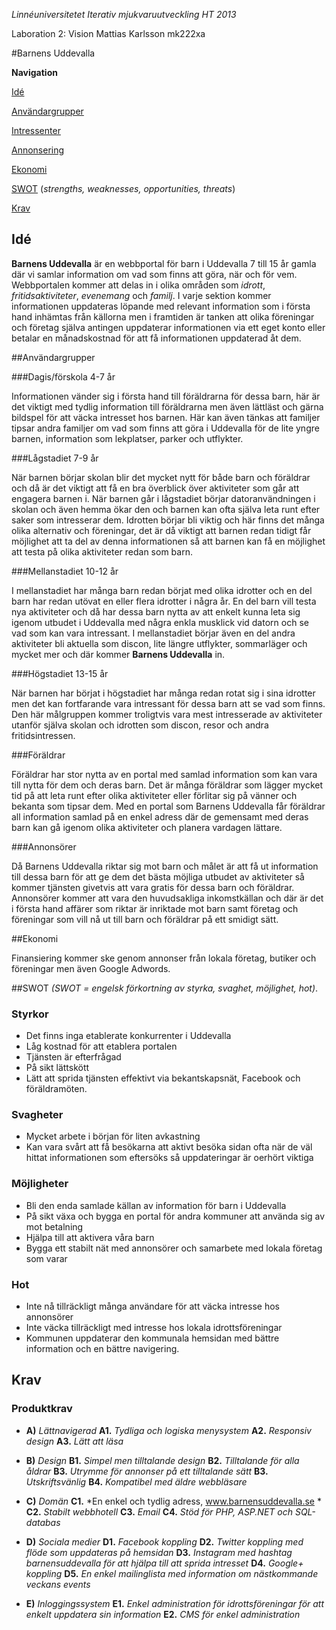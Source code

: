 *Linnéuniversitetet*
*Iterativ mjukvaruutveckling*
*HT 2013*

Laboration 2: Vision
Mattias Karlsson
mk222xa

#Barnens Uddevalla

**Navigation**

[Idé](#ide)

[Användargrupper](#users)

[Intressenter](#intressenter)

[Annonsering](#annonser)

[Ekonomi](#ekonomi)

[SWOT](#swot)
(*strengths, weaknesses, opportunities, threats*)

[Krav](#krav)

## Idé <a name="ide"></a>

**Barnens Uddevalla** är en webbportal för barn i Uddevalla 7 till 15 år gamla där vi samlar information om vad som finns att göra, när och för vem. Webbportalen kommer att delas in i olika områden som *idrott*, *fritidsaktiviteter*, *evenemang* och *familj*. I varje sektion kommer informationen uppdateras löpande med relevant information som i första hand inhämtas från källorna men i framtiden är tanken att olika föreningar och företag själva antingen uppdaterar informationen via ett eget konto eller betalar en månadskostnad för att få informationen uppdaterad åt dem.

##Användargrupper <a name="users"></a>

###Dagis/förskola 4-7 år

Informationen vänder sig i första hand till föräldrarna för dessa barn, här är det viktigt med tydlig information till föräldrarna men även lättläst och gärna bildspel för att väcka intresset hos barnen. Här kan även tänkas att familjer tipsar andra familjer om vad som finns att göra i Uddevalla för de lite yngre barnen, information som lekplatser, parker och utflykter.

###Lågstadiet 7-9 år

När barnen börjar skolan blir det mycket nytt för både barn och föräldrar och då är det viktigt att få en bra överblick över aktiviteter som går att engagera barnen i. När barnen går i lågstadiet börjar datoranvändningen i skolan och även hemma ökar den och barnen kan ofta själva leta runt efter saker som intresserar dem. Idrotten börjar bli viktig och här finns det många olika alternativ och föreningar, det är då viktigt att barnen redan tidigt får möjlighet att ta del av denna informationen så att barnen kan få en möjlighet att testa på olika aktiviteter redan som barn.

###Mellanstadiet 10-12 år

I mellanstadiet har många barn redan börjat med olika idrotter och en del barn har redan utövat en eller flera idrotter i några år. En del barn vill testa nya aktiviteter och då har dessa barn nytta av att enkelt kunna leta sig igenom utbudet i Uddevalla med några enkla musklick vid datorn och se vad som kan vara intressant. I mellanstadiet börjar även en del andra aktiviteter bli aktuella som discon, lite längre utflykter, sommarläger och mycket mer och där kommer **Barnens Uddevalla** in.

###Högstadiet 13-15 år

När barnen har börjat i högstadiet har många redan rotat sig i sina idrotter men det kan fortfarande vara intressant för dessa barn att se vad som finns. Den här målgruppen kommer troligtvis vara mest intresserade av aktiviteter utanför själva skolan och idrotten som discon, resor och andra fritidsintressen.

###Föräldrar

Föräldrar har stor nytta av en portal med samlad information som kan vara till nytta för dem och deras barn. Det är många föräldrar som lägger mycket tid på att leta runt efter olika aktiviteter eller förlitar sig på vänner och bekanta som tipsar dem. Med en portal som Barnens Uddevalla får föräldrar all information samlad på en enkel adress där de gemensamt med deras barn kan gå igenom olika aktiviteter och planera vardagen lättare.

###Annonsörer <a name="annonser"></a>

Då Barnens Uddevalla riktar sig mot barn och målet är att få ut information till dessa barn för att ge dem det bästa möjliga utbudet av aktiviteter så kommer tjänsten givetvis att vara gratis för dessa barn och föräldrar. 
Annonsörer kommer att vara den huvudsakliga inkomstkällan och där är det i första hand affärer som riktar är inriktade mot barn samt företag och föreningar som vill nå ut till barn och föräldrar på ett smidigt sätt. 

##Ekonomi <a name="ekonomi"></a>

Finansiering kommer ske genom annonser från lokala företag, butiker och föreningar men även Google Adwords. 

##SWOT *(SWOT = engelsk förkortning av styrka, svaghet, möjlighet, hot)*.

### Styrkor

* Det finns inga etablerate konkurrenter i Uddevalla
* Låg kostnad för att etablera portalen
* Tjänsten är efterfrågad
* På sikt lättskött
* Lätt att sprida tjänsten effektivt via bekantskapsnät, Facebook och föräldramöten.

### Svagheter

* Mycket arbete i början för liten avkastning
* Kan vara svårt att få besökarna att aktivt besöka sidan ofta när de väl hittat informationen som eftersöks så uppdateringar är oerhört viktiga

### Möjligheter

* Bli den enda samlade källan av information för barn i Uddevalla
* På sikt växa och bygga en portal för andra kommuner att använda sig av mot betalning
* Hjälpa till att aktivera våra barn
* Bygga ett stabilt nät med annonsörer och samarbete med lokala företag som varar

### Hot

* Inte nå tillräckligt många användare för att väcka intresse hos annonsörer
* Inte väcka tillräckligt med intresse hos lokala idrottsföreningar
* Kommunen uppdaterar den kommunala hemsidan med bättre information och en bättre navigering.

## Krav <a name="krav"></a>

### Produktkrav

* **A)**    *Lättnavigerad*
  **A1.**   *Tydliga och logiska menysystem*
  **A2.**   *Responsiv design*
  **A3.**   *Lätt att läsa*
  
* **B)**    *Design*
  **B1.**   *Simpel men tilltalande design*
  **B2.**   *Tilltalande för alla åldrar*
  **B3.**   *Utrymme för annonser på ett tilltalande sätt*
  **B3.**   *Utskriftsvänlig*
  **B4.**   *Kompatibel med äldre webbläsare*
  
* **C)**    *Domän*
  **C1.**   *En enkel och tydlig adress, www.barnensuddevalla.se *
  **C2.**   *Stabilt webbhotell*
  **C3.**   *Email*
  **C4.**   *Stöd för PHP, ASP.NET och SQL-databas*
  
* **D)**    *Sociala medier*
  **D1.**   *Facebook koppling*
  **D2.**   *Twitter koppling med flöde som uppdateras på hemsidan*
  **D3.**   *Instagram med hashtag barnensuddevalla för att hjälpa till att sprida intresset*
  **D4.**   *Google+ koppling*
  **D5.**   *En enkel mailinglista med information om nästkommande veckans events*
  
* **E)**    *Inloggingssystem*
  **E1.**   *Enkel administration för idrottsföreningar för att enkelt uppdatera sin information*
  **E2.**   *CMS för enkel administration*
  
